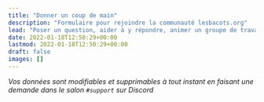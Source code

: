 ```yaml
---
title: "Donner un coup de main"
description: "Formulaire pour rejoindre la communauté lesbacots.org"
lead: "Poser un question, aider à y répondre, animer un groupe de travail... Si vous souhaitez rejoindre la communauté lesbacots.org, il vous suffit de renseigner le formulaire ci-dessous :"
date: 2022-01-18T12:50:29+00:00
lastmod: 2022-01-18T12:50:29+00:00
draft: false
images: []
---
```


*Vos données sont modifiables et supprimables à tout instant en faisant une demande dans le salon `#support` sur Discord*
